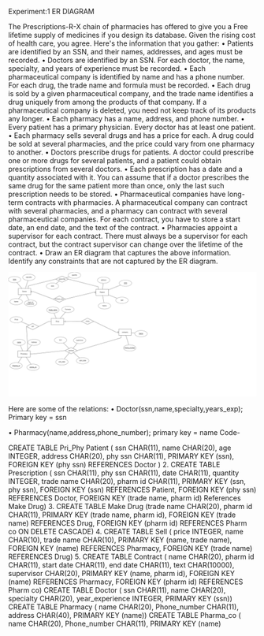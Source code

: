 Experiment:1				ER DIAGRAM 

The Prescriptions-R-X chain of pharmacies has offered to give you a Free lifetime supply of medicines if you design its database. Given the rising cost of health care, you agree. 
Here's the information that you gather:
•	Patients are identified by an SSN, and their names, addresses, and ages must be recorded.
•	Doctors are identified by an SSN. For each doctor, the name, specialty, and years of experience must be recorded.
•	Each pharmaceutical company is identified by name and has a phone number. For each drug, the trade name and formula must be recorded. 
•	Each drug is sold by a given pharmaceutical company, and the trade name identifies a drug uniquely from among the products of that company. If a pharmaceutical company is deleted, you need not keep track of its products any longer.
•	Each pharmacy has a name, address, and phone number.
•	Every patient has a primary physician. Every doctor has at least one patient.
•	Each pharmacy sells several drugs and has a price for each. A drug could be sold at several pharmacies, and the price could vary from one pharmacy to another.
•	Doctors prescribe drugs for patients. A doctor could prescribe one or more drugs for several patients, and a patient could obtain prescriptions from several doctors.
•	Each prescription has a date and a quantity associated with it. You can assume that if a doctor prescribes the same drug for the same patient more than once, only the last such prescription needs to be stored.
•	Pharmaceutical companies have long-term contracts with pharmacies. A pharmaceutical company can contract with several pharmacies, and a pharmacy can contract with several pharmaceutical companies. For each contract, you have to store a start date, an end date, and the text of the contract.
•	Pharmacies appoint a supervisor for each contract. There must always be a supervisor for each contract, but the contract supervisor can change over the lifetime of the contract.
•	Draw an ER diagram that captures the above information. Identify any constraints that are not captured by the ER diagram.
 
 <img src ="images/assignment_1_ER.png" >


Here are some of the relations:
 • Doctor(ssn,name,specialty,years_exp); Primary key = ssn 

 • Pharmacy(name,address,phone_number); primary key = name
Code-

   CREATE TABLE Pri_Phy Patient ( ssn CHAR(11),
name CHAR(20),
age INTEGER,
address CHAR(20),
phy ssn CHAR(11),
PRIMARY KEY (ssn),
FOREIGN KEY (phy ssn) REFERENCES Doctor )
2. CREATE TABLE Prescription ( ssn CHAR(11),
phy ssn CHAR(11),
date CHAR(11),
quantity INTEGER,
trade name CHAR(20),
pharm id CHAR(11),
PRIMARY KEY (ssn, phy ssn),
FOREIGN KEY (ssn) REFERENCES Patient,
FOREIGN KEY (phy ssn) REFERENCES Doctor,
FOREIGN KEY (trade name, pharm id)
References Make Drug)
3. CREATE TABLE Make Drug (trade name CHAR(20),
pharm id CHAR(11),
PRIMARY KEY (trade name, pharm id),
FOREIGN KEY (trade name) REFERENCES Drug,
FOREIGN KEY (pharm id) REFERENCES Pharm co ON DELETE CASCADE)
4. CREATE TABLE Sell ( price INTEGER,
name CHAR(10),
trade name CHAR(10),
PRIMARY KEY (name, trade name),
FOREIGN KEY (name) REFERENCES Pharmacy,
FOREIGN KEY (trade name) REFERENCES Drug)
5. CREATE TABLE Contract ( name CHAR(20),
pharm id CHAR(11),
start date CHAR(11),
end date CHAR(11),
text CHAR(10000),
supervisor CHAR(20),
PRIMARY KEY (name, pharm id),
FOREIGN KEY (name) REFERENCES Pharmacy,
FOREIGN KEY (pharm id) REFERENCES Pharm co)
CREATE TABLE Doctor ( ssn CHAR(11),
name CHAR(20),
specialty CHAR(20),
year_experience INTEGER,
PRIMARY KEY (ssn))
CREATE TABLE Pharmacy ( name CHAR(20),
 Phone_number CHAR(11),
 address CHAR(40),
 PRIMARY KEY (name))
CREATE TABLE Pharma_co ( name CHAR(20),
 Phone_number CHAR(11),
 PRIMARY KEY (name)
